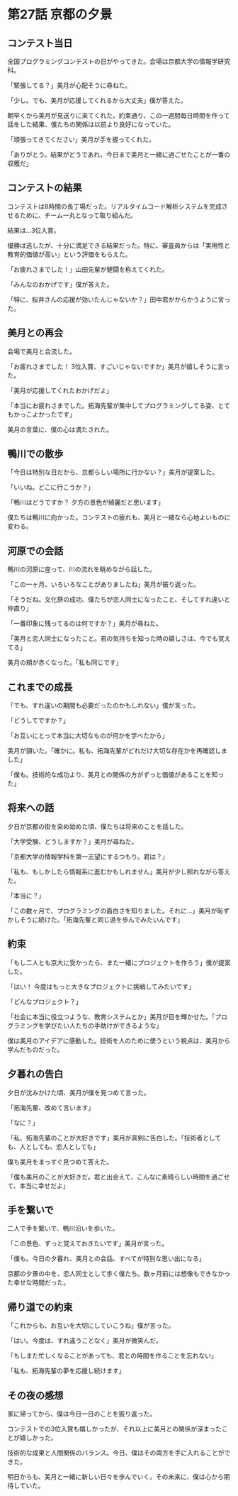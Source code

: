 # 第27話 京都の夕景

## コンテスト当日

全国プログラミングコンテストの日がやってきた。会場は京都大学の情報学研究科。

「緊張してる？」美月が心配そうに尋ねた。

「少し。でも、美月が応援してくれるから大丈夫」僕が答えた。

朝早くから美月が見送りに来てくれた。約束通り、この一週間毎日時間を作って話をした結果、僕たちの関係は以前より良好になっていた。

「頑張ってきてください」美月が手を握ってくれた。

「ありがとう。結果がどうであれ、今日まで美月と一緒に過ごせたことが一番の収穫だ」

## コンテストの結果

コンテストは8時間の長丁場だった。リアルタイムコード解析システムを完成させるために、チーム一丸となって取り組んだ。

結果は...3位入賞。

優勝は逃したが、十分に満足できる結果だった。特に、審査員からは「実用性と教育的価値が高い」という評価をもらえた。

「お疲れさまでした！」山田先輩が健闘を称えてくれた。

「みんなのおかげです」僕が答えた。

「特に、桜井さんの応援が効いたんじゃないか？」田中君がからかうように言った。

## 美月との再会

会場で美月と合流した。

「お疲れさまでした！ 3位入賞、すごいじゃないですか」美月が嬉しそうに言った。

「美月が応援してくれたおかげだよ」

「本当にお疲れさまでした。拓海先輩が集中してプログラミングしてる姿、とてもかっこよかったです」

美月の言葉に、僕の心は満たされた。

## 鴨川での散歩

「今日は特別な日だから、京都らしい場所に行かない？」美月が提案した。

「いいね。どこに行こうか？」

「鴨川はどうですか？ 夕方の景色が綺麗だと思います」

僕たちは鴨川に向かった。コンテストの疲れも、美月と一緒なら心地よいものに変わる。

## 河原での会話

鴨川の河原に座って、川の流れを眺めながら話した。

「この一ヶ月、いろいろなことがありましたね」美月が振り返った。

「そうだね。文化祭の成功、僕たちが恋人同士になったこと、そしてすれ違いと仲直り」

「一番印象に残ってるのは何ですか？」美月が尋ねた。

「美月と恋人同士になったこと。君の気持ちを知った時の嬉しさは、今でも覚えてる」

美月の頬が赤くなった。「私も同じです」

## これまでの成長

「でも、すれ違いの期間も必要だったのかもしれない」僕が言った。

「どうしてですか？」

「お互いにとって本当に大切なものが何かを学べたから」

美月が頷いた。「確かに。私も、拓海先輩がどれだけ大切な存在かを再確認しました」

「僕も。技術的な成功より、美月との関係の方がずっと価値があることを知った」

## 将来への話

夕日が京都の街を染め始めた頃、僕たちは将来のことを話した。

「大学受験、どうしますか？」美月が尋ねた。

「京都大学の情報学科を第一志望にするつもり。君は？」

「私も、もしかしたら情報系に進むかもしれません」美月が少し照れながら答えた。

「本当に？」

「この数ヶ月で、プログラミングの面白さを知りました。それに...」美月が恥ずかしそうに続けた。「拓海先輩と同じ道を歩んでみたいんです」

## 約束

「もし二人とも京大に受かったら、また一緒にプロジェクトを作ろう」僕が提案した。

「はい！ 今度はもっと大きなプロジェクトに挑戦してみたいです」

「どんなプロジェクト？」

「社会に本当に役立つような、教育システムとか」美月が目を輝かせた。「プログラミングを学びたい人たちの手助けができるような」

僕は美月のアイデアに感動した。技術を人のために使うという視点は、美月から学んだものだった。

## 夕暮れの告白

夕日が沈みかけた頃、美月が僕を見つめて言った。

「拓海先輩、改めて言います」

「なに？」

「私、拓海先輩のことが大好きです」美月が真剣に告白した。「技術者としても、人としても、恋人としても」

僕も美月をまっすぐ見つめて答えた。

「僕も美月のことが大好きだ。君と出会えて、こんなに素晴らしい時間を過ごせて、本当に幸せだよ」

## 手を繋いで

二人で手を繋いで、鴨川沿いを歩いた。

「この景色、ずっと覚えておきたいです」美月が言った。

「僕も。今日の夕暮れ、美月との会話、すべてが特別な思い出になる」

京都の夕景の中を、恋人同士として歩く僕たち。数ヶ月前には想像もできなかった幸せな時間だった。

## 帰り道での約束

「これからも、お互いを大切にしていこうね」僕が言った。

「はい。今度は、すれ違うことなく」美月が微笑んだ。

「もしまた忙しくなることがあっても、君との時間を作ることを忘れない」

「私も、拓海先輩の夢を応援し続けます」

## その夜の感想

家に帰ってから、僕は今日一日のことを振り返った。

コンテストでの3位入賞も嬉しかったが、それ以上に美月との関係が深まったことが嬉しかった。

技術的な成果と人間関係のバランス。今日、僕はその両方を手に入れることができた。

明日からも、美月と一緒に新しい日々を歩んでいく。その未来に、僕は心から期待していた。
